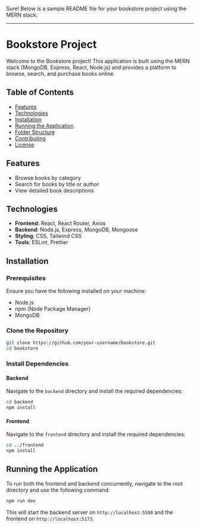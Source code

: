 Sure! Below is a sample README file for your bookstore project using the MERN stack:

---

# Bookstore Project

Welcome to the Bookstore project! This application is built using the MERN stack (MongoDB, Express, React, Node.js) and provides a platform to browse, search, and purchase books online.

## Table of Contents

- [Features](#features)
- [Technologies](#technologies)
- [Installation](#installation)
- [Running the Application](#running-the-application)
- [Folder Structure](#folder-structure)
- [Contributing](#contributing)
- [License](#license)

## Features

- Browse books by category
- Search for books by title or author
- View detailed book descriptions

## Technologies

- **Frontend**: React, React Router, Axios
- **Backend**: Node.js, Express, MongoDB, Mongoose
- **Styling**: CSS, Tailwind CSS
- **Tools**:  ESLint, Prettier

## Installation

### Prerequisites

Ensure you have the following installed on your machine:

- Node.js
- npm (Node Package Manager)
- MongoDB

### Clone the Repository

```bash
git clone https://github.com/your-username/bookstore.git
cd bookstore
```

### Install Dependencies

#### Backend

Navigate to the `backend` directory and install the required dependencies:

```bash
cd backend
npm install
```

#### Frontend

Navigate to the `frontend` directory and install the required dependencies:

```bash
cd ../frontend
npm install
```

## Running the Application

To run both the frontend and backend concurrently, navigate to the root directory and use the following command:

```bash
npm run dev
```

This will start the backend server on `http://localhost:5500` and the frontend on `http://localhost:5173`.

